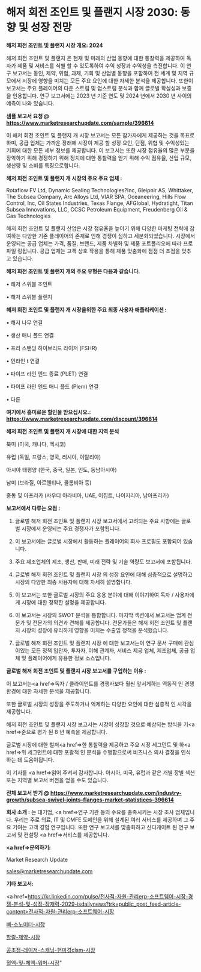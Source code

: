 # 해저 회전 조인트 및 플랜지 시장 2030: 동향 및 성장 전망

<strong>해저 회전 조인트 및 플랜지 시장 개요: 2024</strong>

해저 회전 조인트 및 플랜지 은 현재 및 미래의 산업 동향에 대한 통찰력을 제공하여 독자가 제품 및 서비스를 식별 할 수 있도록하여 수익 성장과 수익성을 촉진합니다. 이 연구 보고서는 동인, 제약, 위협, 과제, 기회 및 산업별 동향을 포함하여 전 세계 및 지역 규모에서 시장에 영향을 미치는 모든 주요 요인에 대한 자세한 분석을 제공합니다. 또한이 보고서는 주요 플레이어의 다운 스트림 및 업스트림 분석과 함께 글로벌 확실성과 보증을 인용합니다. 연구 보고서에는 2023 년 기준 연도 및 2024 년에서 2030 년 사이의 예측이 나와 있습니다.



<strong>샘플 보고서 요청 @ <a href=https://www.marketresearchupdate.com/sample/396614>https://www.marketresearchupdate.com/sample/396614</a></strong>

이 해저 회전 조인트 및 플랜지 개 시장 보고서는 모든 참가자에게 제공하는 것을 목표로하며, 공급 업체는 가까운 장래에 시장이 제공 할 성장 요인, 단점, 위협 및 수익성있는 기회에 대한 모든 세부 정보를 제공합니다. 이 보고서는 또한 시장 점유율의 많은 부분을 장악하기 위해 경쟁하기 위해 정치에 대한 통찰력을 얻기 위해 수익 점유율, 산업 규모, 생산량 및 소비를 특징으로합니다.



<strong>해저 회전 조인트 및 플랜지 개 시장의 주요 주요 업체 :</strong>

Rotaflow FV Ltd, Dynamic Sealing Technologies?Inc, Gleipnir AS, Whittaker, The Subsea Company, Arc Alloys Ltd, VIAR SPA, Oceaneering, Hills Flow Control, Inc, Oil States Industries, Texas Flange, AFGlobal, Hydratight, Titan Subsea Innovations, LLC, CCSC Petroleum Equipment, Freudenberg Oil & Gas Technologies

해저 회전 조인트 및 플랜지 산업은 시장 점유율을 높이기 위해 다양한 마케팅 전략에 참여하는 다양한 기존 플레이어의 존재로 인해 경쟁이 심하고 세분화되었습니다. 시장에서 운영되는 공급 업체는 가격, 품질, 브랜드, 제품 차별화 및 제품 포트폴리오에 따라 프로파일 링됩니다. 공급 업체는 고객 상호 작용을 통해 제품 맞춤화에 점점 더 초점을 맞추고 있습니다.



<strong>해저 회전 조인트 및 플랜지 개의 주요 유형은 다음과 같습니다.</strong>

• 해저 스위블 조인트

• 해저 스위블 플랜지



<strong>해저 회전 조인트 및 플랜지 개 시장을위한 주요 최종 사용자 애플리케이션 :</strong>

• 해저 나무 연결

• 생산 매니 폴드 연결

• 프리 스탠딩 하이브리드 라이저 (FSHR)

• 인라인 t 연결

• 파이프 라인 엔드 종료 (PLET) 연결

• 파이프 라인 엔드 매니 폴드 (Plem) 연결

• 다른



<strong>여기에서 흥미로운 할인을 받으십시오.: <a href=https://www.marketresearchupdate.com/discount/396614>https://www.marketresearchupdate.com/discount/396614</a></strong>



<strong>해저 회전 조인트 및 플랜지 개 시장에 대한 지역 분석</strong>

북미 (미국, 캐나다, 멕시코)

유럽 (독일, 프랑스, 영국, 러시아, 이탈리아)

아시아 태평양 (한국, 중국, 일본, 인도, 동남아시아)

남미 (브라질, 아르헨티나, 콜롬비아 등)

중동 및 아프리카 (사우디 아라비아, UAE, 이집트, 나이지리아, 남아프리카)



<strong>보고서에서 다루는 요점 :</strong>

1. 글로벌 해저 회전 조인트 및 플랜지 시장 보고서에서 고려되는 주요 사항에는 글로벌 시장에서 운영되는 주요 경쟁자가 포함됩니다.

2. 이 보고서에는 글로벌 시장에서 활동하는 플레이어의 회사 프로필도 포함되어 있습니다.

3. 주요 제조업체의 제조, 생산, 판매, 미래 전략 및 기술 역량도 보고서에 포함됩니다.

4. 글로벌 해저 회전 조인트 및 플랜지 시장 의 성장 요인에 대해 심층적으로 설명하고 시장의 다양한 최종 사용자에 대해 자세히 설명합니다.

5. 이 보고서는 또한 글로벌 시장의 주요 응용 분야에 대해 이야기하여 독자 / 사용자에게 시장에 대한 정확한 설명을 제공합니다.

6. 이 보고서는 시장의 SWOT 분석을 통합합니다. 마지막 섹션에서 보고서는 업계 전문가 및 전문가의 의견과 견해를 제공합니다. 전문가들은 해저 회전 조인트 및 플랜지 시장의 성장에 유리하게 영향을 미치는 수출입 정책을 분석했습니다.

7. 글로벌 해저 회전 조인트 및 플랜지 시장 에 대한 보고서는이 연구 문서 구매에 관심이있는 모든 정책 입안자, 투자자, 이해 관계자, 서비스 제공 업체, 제조업체, 공급 업체 및 플레이어에게 유용한 정보 소스입니다.



<strong>글로벌 해저 회전 조인트 및 플랜지 시장 보고서를 구입하는 이유 :</strong>

이 보고서는<a href=>독자 / 클</a>라이언트를 경쟁사보다 훨씬 앞서게하는 역동적 인 경쟁 환경에 대한 자세한 분석을 제공합니다.

또한 글로벌 시장의 성장을 주도하거나 억제하는 다양한 요인에 대한 심층적 인 시각을 제공합니다.

해저 회전 조인트 및 플랜지 시장 보고서는 시장이 성장할 것으로 예상되는 방식을 기<a href=>준으로</a> 평가 된 8 년 예측을 제공합니다.

글로벌 시장에 대한 철저<a href=>한 통찰력</a>을 제공하고 주요 시장 세그먼트 및 하<a href=>위 세그</a>먼트에 대한 포괄적 인 분석을 수행함으로써 비즈니스 의사 결정을 인식하는 데 도움이됩니다.

이 기사를 <a href=>읽어 주</a>셔서 감사합니다. 아시아, 미국, 유럽과 같은 개별 장별 섹션 또는 지역별 보고서 버전을 얻을 수도 있습니다.



<strong>전체 보고서 받기 @ <a href=https://www.marketresearchupdate.com/industry-growth/subsea-swivel-joints-flanges-market-statistices-396614>https://www.marketresearchupdate.com/industry-growth/subsea-swivel-joints-flanges-market-statistices-396614</a></strong>



<strong>회사 소개 :</strong>
는 대기업, <a href=>연구 기</a>관 등의 수요를 충족시키는 시장 조사 업체입니다. 우리는 주로 의료, IT 및 CMFE 도메인을 위해 설계된 여러 서비스를 제공하며 그 주요 기여는 고객 경험 연구입니다. 또한 연구 보고서를 맞춤화하고 신디케이트 된 연구 보고서 및 컨설팅 <a href=>서비</a>스를 제공합니다.



<strong><a href=>문의하기:</a></strong>

Market Research Update

sales@marketresearchupdate.com



<strong>기타 보고서:</strong>

<a href=https://kr.linkedin.com/pulse/전사적-자원-관리erp-소프트웨어-시장-경쟁-분석-및-성장-잠재력-2029-isdailynews?trk=public_post_feed-article-content>전사적-자원-관리erp-소프트웨어-시장</a>

<a href=https://www.linkedin.com/pulse/뼈-소노미터-시장-동향-및-성장-전망-survey-spotlight-pro-24-analysis-aqh3f/>뼈-소노미터-시장</a>

<a href=https://www.linkedin.com/pulse/할랄-제약-시장-현재-및-미래-성장-2029-trend-tracking-tips-360-analysis-pffff/>할랄-제약-시장</a>

<a href=https://www.linkedin.com/pulse/공초점-레이저-스캐닝-현미경clsm-시장-세분화-연구-및-목표-xxfrf/>공초점-레이저-스캐닝-현미경clsm-시장</a>

<a href=https://www.linkedin.com/pulse/혈액-및-체액-워머-시장-경쟁-분석-성장-잠재력-2030-analytics-alchemy-360-analysis-so19c/>혈액-및-체액-워머-시장</a>"
